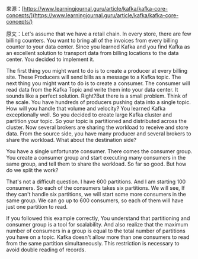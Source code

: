 来源：[https://www.learningjournal.guru/article/kafka/kafka-core-concepts/](https://www.learningjournal.guru/article/kafka/kafka-core-concepts/)

原文：Let's assume that we have a retail chain. In every store, there are few billing counters. You want to bring all of the invoices from every billing counter to your data center. Since you learned Kafka and you find Kafka as an excellent solution to transport data from billing locations to the data center. You decided to implement it.

The first thing you might want to do is to create a producer at every billing site. These Producers will send bills as a message to a Kafka topic. The next thing you might want to do is to create a consumer. The consumer will read data from the Kafka Topic and write them into your data center. It sounds like a perfect solution. Right?But there is a small problem. Think of the scale. You have hundreds of producers pushing data into a single topic. How will you handle that volume and velocity? You learned Kafka exceptionally well. So you decided to create large Kafka cluster and partition your topic. So your topic is partitioned and distributed across the cluster. Now several brokers are sharing the workload to receive and store data. From the source side, you have many producer and several brokers to share the workload. What about the destination side?

You have a single unfortunate consumer. There comes the consumer group. You create a consumer group and start executing many consumers in the same group, and tell them to share the workload. So far so good. But how do we split the work?

That's not a difficult question. I have 600 partitions. And I am starting 100 consumers. So each of the consumers takes six partitions. We will see, If they can't handle six partitions, we will start some more consumers in the same group. We can go up to 600 consumers, so each of them will have just one partition to read.

If you followed this example correctly, You understand that partitioning and consumer group is a tool for scalability. And also realize that the maximum number of consumers in a group is equal to the total number of partitions you have on a topic. Kafka doesn't allow more than one consumers to read from the same partition simultaneously. This restriction is necessary to avoid double reading of records.

